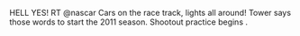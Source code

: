 <!--
id: 3248063261
link: http://kevinisom.info/post/3248063261/hell-yes-rt-nascar-cars-on-the-race-track
slug: hell-yes-rt-nascar-cars-on-the-race-track
date: Sat Feb 12 2011 20:08:02 GMT+1300 (NZDT)
raw: {"blog_name":"kevinisom","id":3248063261,"post_url":"http://kevinisom.info/post/3248063261/hell-yes-rt-nascar-cars-on-the-race-track","slug":"hell-yes-rt-nascar-cars-on-the-race-track","type":"text","date":"2011-02-12 07:08:02 GMT","timestamp":1297494482,"state":"published","format":"html","reblog_key":"00P3U8Zo","tags":[],"short_url":"http://tmblr.co/Zw68Yy31cOCT","highlighted":[],"feed_item":"http://twitter.com/kev_nz/statuses/36194302115708928","from_feed_id":"650289","note_count":0,"title":null,"body":"<p>HELL YES! RT @nascar Cars on the race track, lights all around! Tower says those words to start the 2011 season. Shootout practice begins .</p>"}
publish: 2011-02-012
tags: 
title: null
-->


HELL YES! RT @nascar Cars on the race track, lights all around! Tower
says those words to start the 2011 season. Shootout practice begins .


